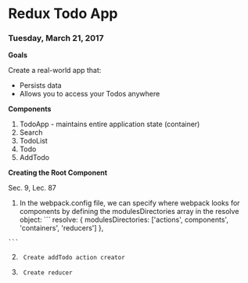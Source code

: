 # Redux Todo App

### Tuesday, March 21, 2017

__Goals__

Create a real-world app that:
+  Persists data
+  Allows you to access your Todos anywhere

__Components__

1.  TodoApp - maintains entire application state (container)
2.  Search
3.  TodoList
4.  Todo
5.  AddTodo

__Creating the Root Component__

Sec. 9, Lec. 87

1.   In the webpack.config file, we can specify where webpack looks for components by defining the modulesDirectories array in the resolve object:
    ```
        resolve: {
            modulesDirectories: ['actions', components', 'containers', 'reducers']
        },

    ```

2.      Create addTodo action creator

3.      Create reducer      
